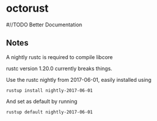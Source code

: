# octorust

#//TODO Better Documentation

## Notes

A nightly rustc is required to compile libcore

rustc version 1.20.0 currently breaks things.

Use the rustc nightly from 2017-06-01, easily installed using

```rustup install nightly-2017-06-01```

And set as default by running

```rustup default nightly-2017-06-01```